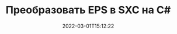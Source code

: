 ---
############################# Static ############################
layout: "auto-gen-conversion"
date: 2022-03-01T15:12:22
draft: false
otherformats: bmp dcm emf emz gif ico jp2 jpeg jpg png pps ppsx ppt pptx psb psd svg svgz tga tif tiff webp wmf wmz
breadcrumb: EPS в SXC на C#

############################# Head ############################
head_title: "Конвертер EPS в SXC на C#"
head_description: "Преобразовать EPS в SXC на .NET, используя несколько строк кода. Используйте API преобразования документов GroupDocs для преобразования более 160 форматов файлов."

############################# Header ############################
title: "Преобразовать EPS в SXC на C#"
description: "Конвертер EPS в SXC с помощью нескольких строк .NET кода"
bg_image: "https://cms.admin.containerize.com/templates/aspose/App_Themes/V3/images/bg/header1.png"
bg_overlay: false
button:
    enable: true

############################# SubMenu ############################
submenu:
    enable: true

    left:
        img_alt: "GroupDocs.Conversion for .NET"
        image: "https://cms.admin.containerize.com/templates/groupdocs/images/product-logos/90x90-noborder/groupdocs-conversion-net.png"
        product: "GroupDocs.Conversion"
        platform: ".NET"

    

############################# About ############################
about:
    enable: true
    title: "О GroupDocs.Conversion для .NET API"
    content: |
        [GroupDocs.Conversion for .NET](https://products.groupdocs.com/ru/conversion/net/)  можно использовать для преобразования Microsoft Word, Excel, PowerPoint, PDF, Visio и других форматов. GroupDocs.Conversion — это автономный API, который подходит для серверных и внутренних систем, где требуется высокая производительность. Он не зависит от какого-либо программного обеспечения, такого как Microsoft или Open Office.
    

overview:
    enable: true
    content: |
        Преобразуйте свои файлы EPS в файлы SXC в .NET. Для этого понадобится всего пара строк кода C# на любой платформе по вашему выбору, например — Windows, Linux, macOS.
        Вы можете бесплатно попробовать конвертацию EPS в SXC и оценить качество результатов преобразования.
        Наряду с простыми сценариями преобразования файлов вы можете попробовать более сложные варианты загрузки исходного файла EPS и сохранения выходного результата SXC.
        
        Например, для исходного файла EPS можно использовать следующие параметры загрузки:

        * автоматическое определение формата файла;
        * указать пароль для защищенных файлов (если формат файла это поддерживает);
        * заменить отсутствующие шрифты, чтобы сохранить внешний вид документа.

        Существуют также расширенные возможности преобразования для файла SXC:

        * конвертировать определенную страницу документа или диапазон страниц;
        * добавить водяной знак в преобразованный файл SXC.

        После завершения преобразования вы можете сохранить файл SXC по локальному пути к файлу или в любое стороннее хранилище, такое как FTP, Amazon S3, Google Drive, Dropbox и т. д.
        Обратите внимание - для преобразования EPS в SXC не требуется установка какого-либо дополнительного программного обеспечения, например MS Office, Open Office, Adobe Acrobat Reader и т. д. 


############################# Steps ############################
steps:
    enable: true
    title_left: "Шаги по конвертации EPS в SXC в C#"
    content_left: |
        [GroupDocs.Conversion](https://products.groupdocs.com/ru/conversion/net/)  упрощает для разработчиков преобразование файла EPS в SXC с помощью нескольких строк кода.

        * Создайте экземпляр класса Converter и загрузите файл EPS с полным путем
        * Создайте и установите ConvertOptions для типа SXC.
        * Вызовите метод Converter.Convert и передайте полный путь и формат (SXC) в качестве параметра
        
    title_right: "Системные Требования"
    content_right: |
        Базовое преобразование с помощью GroupDocs.Conversion для .NET можно выполнить всего за несколько простых шагов. Наши API поддерживаются на всех основных платформах и операционных системах. Перед выполнением приведенного ниже кода убедитесь, что в вашей системе установлены следующие предварительные компоненты.

        * Операционные системы: Microsoft Windows, Linux, MacOS
        * Среды разработки: Microsoft Visual Studio, Xamarin, MonoDevelop
        * Фреймворки: .NET Framework, .NET Standard, .NET Core, Mono
        * Получите последнюю версию GroupDocs.Conversion для .NET из [Nuget](https://www.nuget.org/packages/groupdocs.conversion)
        
    code: |
        ```cs
        // Загружаем EPS файл
        var converter = new GroupDocs.Conversion.Converter("template.eps");
        // Устанавливаем параметры конвертации для формата SXC
        var convertOptions = converter.GetPossibleConversions()["sxc"].ConvertOptions;
        // Преобразовать в формат SXC
        converter.Convert("output.sxc", convertOptions);        
        ```
        
demos:
    enable: true
    title: "Демонстрация EPS в SXC"
    content: |
       Конвертируйте EPS в SXC прямо сейчас, посетив веб-сайт [GroupDocs.Conversion App](https://products.groupdocs.app/conversion/family). Онлайн демонстрация имеет следующие преимущества
          

more_formats:
    enable: true
    title: "Другие поддерживаемые преобразования EPS"
    content: "Вы также можете конвертировать EPS во многие другие форматы файлов. Пожалуйста, смотрите список ниже."
       
       
back_to_top:
    enable: true
---
